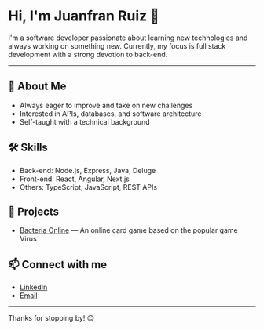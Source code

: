 # Hi, I'm Juanfran Ruiz 👋

I'm a software developer passionate about learning new technologies and always working on something new. Currently, my focus is full stack development with a strong devotion to back-end.

---

## 🚀 About Me
- Always eager to improve and take on new challenges
- Interested in APIs, databases, and software architecture
- Self-taught with a technical background

## 🛠️ Skills
- Back-end: Node.js, Express, Java, Deluge
- Front-end: React, Angular, Next.js
- Others: TypeScript, JavaScript, REST APIs

## 📂 Projects
- [Bacteria Online](https://github.com/jotaefe98/bacteria_online) — An online card game based on the popular game Virus

## 📫 Connect with me
- [LinkedIn](https://www.linkedin.com/in/juan-francisco-ruiz/)
- [Email](mailto:juanfranruiz98@gmail.com)

---

Thanks for stopping by! 😊
